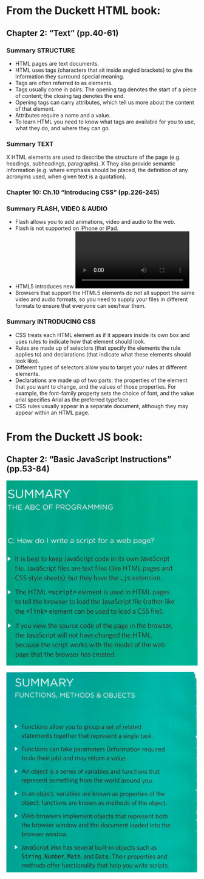 # From the Duckett HTML book:

## Chapter 2: “Text” (pp.40-61)

### Summary STRUCTURE

* HTML pages are text documents.
* HTML uses tags (characters that sit inside angled 
brackets) to give the information they surround special 
meaning.
* Tags are often referred to as elements.
* Tags usually come in pairs. The opening tag denotes 
the start of a piece of content; the closing tag denotes 
the end.
* Opening tags can carry attributes, which tell us more 
about the content of that element.
* Attributes require a name and a value.
* To learn HTML you need to know what tags are 
available for you to use, what they do, and where they 
can go.

### Summary TEXT
X HTML elements are used to describe the structure of 
the page (e.g. headings, subheadings, paragraphs).
X They also provide semantic information (e.g. where 
emphasis should be placed, the definition of any 
acronyms used, when given text is a quotation).

### Chapter 10: Ch.10 “Introducing CSS” (pp.226-245)

### Summary FLASH, VIDEO & AUDIO
* Flash allows you to add animations, video and audio to 
the web.
* Flash is not supported on iPhone or iPad.
* HTML5 introduces new <video> and <audio>
elements for adding video and audio to web pages, but 
these are only supported in the latest browsers.
* Browsers that support the HTML5 elements do not 
all support the same video and audio formats, so you 
need to supply your files in different formats to ensure 
that everyone can see/hear them. 
  
  
  
### Summary INTRODUCING CSS
* CSS treats each HTML element as if it appears inside its own box and uses rules to indicate how that element should look.
* Rules are made up of selectors (that specify the elements the rule applies to) and declarations (that indicate what these elements should look like).
* Different types of selectors allow you to target your rules at different elements.
* Declarations are made up of two parts: the properties of the element that you want to change, and the values of those properties. For example, the font-family 
property sets the choice of font, and the value arial specifies Arial as the preferred typeface.
* CSS rules usually appear in a separate document, although they may appear within an HTML page.
  
#  From the Duckett JS book:

  ## Chapter 2: “Basic JavaScript Instructions” (pp.53-84)
![sumerize ](Capture.PNG)
  
  ![secnd chapter sumer](new.PNG)

  
  
  
